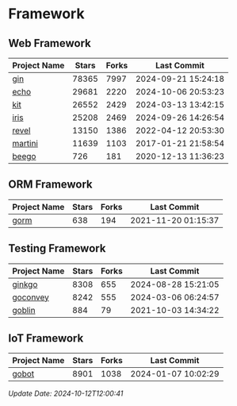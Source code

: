 # Framework

## Web Framework
| Project Name | Stars | Forks | Last Commit |
| ------------ | ----- | ----- | ----------- |
| [gin](https://github.com/gin-gonic/gin) | 78365 | 7997 | 2024-09-21 15:24:18 |
| [echo](https://github.com/labstack/echo) | 29681 | 2220 | 2024-10-06 20:53:23 |
| [kit](https://github.com/go-kit/kit) | 26552 | 2429 | 2024-03-13 13:42:15 |
| [iris](https://github.com/kataras/iris) | 25208 | 2469 | 2024-09-26 14:26:54 |
| [revel](https://github.com/revel/revel) | 13150 | 1386 | 2022-04-12 20:53:30 |
| [martini](https://github.com/go-martini/martini) | 11639 | 1103 | 2017-01-21 21:58:54 |
| [beego](https://github.com/astaxie/beego) | 726 | 181 | 2020-12-13 11:36:23 |

## ORM Framework
| Project Name | Stars | Forks | Last Commit |
| ------------ | ----- | ----- | ----------- |
| [gorm](https://github.com/jinzhu/gorm) | 638 | 194 | 2021-11-20 01:15:37 |

## Testing Framework
| Project Name | Stars | Forks | Last Commit |
| ------------ | ----- | ----- | ----------- |
| [ginkgo](https://github.com/onsi/ginkgo) | 8308 | 655 | 2024-08-28 15:21:05 |
| [goconvey](https://github.com/smartystreets/goconvey) | 8242 | 555 | 2024-03-06 06:24:57 |
| [goblin](https://github.com/franela/goblin) | 884 | 79 | 2021-10-03 14:34:22 |

## IoT Framework
| Project Name | Stars | Forks | Last Commit |
| ------------ | ----- | ----- | ----------- |
| [gobot](https://github.com/hybridgroup/gobot) | 8901 | 1038 | 2024-01-07 10:02:29 |

*Update Date: 2024-10-12T12:00:41*